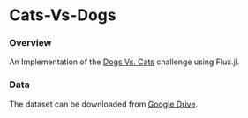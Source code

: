 # Cats-Vs-Dogs

### Overview

An Implementation of the [Dogs Vs. Cats](https://www.kaggle.com/competitions/dogs-vs-cats/overview) challenge using Flux.jl.  

### Data

The dataset can be downloaded from [Google Drive](https://drive.google.com/drive/folders/1LEPYythHy4-nHuZtO3HPYz1KcmP_2o1c?usp=sharing).
